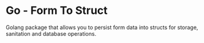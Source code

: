 # Go - Form To Struct

Golang package that allows you to persist form data into structs for storage, sanitation and database operations.
